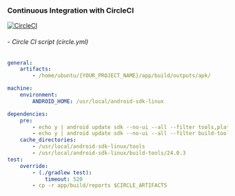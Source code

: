 ### Continuous Integration with CircleCI

[![CircleCI](https://circleci.com/gh/WeRockStar/AndroidCircleCI.svg?style=svg)](https://circleci.com/gh/WeRockStar/AndroidCircleCI)

###### - Circle CI script (circle.yml)
```yaml
general:
    artifacts:
        - /home/ubuntu/{YOUR_PROJECT_NAME}/app/build/outputs/apk/

machine:
    environment:
        ANDROID_HOME: /usr/local/android-sdk-linux

dependencies:
    pre:
        - echo y | android update sdk --no-ui --all --filter tools,platform-tools,android-24,extra-google-m2repository,extra-android-support
        - echo y | android update sdk --no-ui --all --filter build-tools-24.0.3
    cache_directories:
        - /usr/local/android-sdk-linux/tools
        - /usr/local/android-sdk-linux/build-tools/24.0.3
test:
    override:
        - (./gradlew test):
            timeout: 520
        - cp -r app/build/reports $CIRCLE_ARTIFACTS
```
